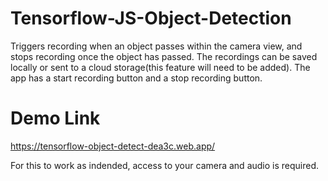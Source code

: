 # Tensorflow-JS-Object-Detection
Triggers recording when an object passes within the camera view, and stops recording once the object has passed.
The recordings can be saved locally or sent to a cloud storage(this feature will need to be added).
The app has a start recording button and a stop recording button.

# Demo Link
https://tensorflow-object-detect-dea3c.web.app/

For this to work as indended, access to your camera and audio is required.
